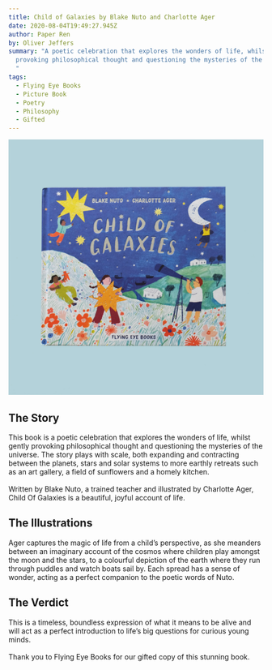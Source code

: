 ```yaml
---
title: Child of Galaxies by Blake Nuto and Charlotte Ager
date: 2020-08-04T19:49:27.945Z
author: Paper Ren
by: Oliver Jeffers
summary: "A poetic celebration that explores the wonders of life, whilst gently
  provoking philosophical thought and questioning the mysteries of the universe.
  "
tags:
  - Flying Eye Books
  - Picture Book
  - Poetry
  - Philosophy
  - Gifted
---
```

![Child of Galaxies front cover](/static/img/dscf8257.jpg "Child of Galaxies by Blake Nuto and Charlotte Ager")

## The Story

This book is a poetic celebration that explores the wonders of life, whilst gently provoking philosophical thought and questioning the mysteries of the universe. The story plays with scale, both expanding and contracting between the planets, stars and solar systems to more earthly retreats such as an art gallery, a field of sunflowers and a homely kitchen.\
\
Written by Blake Nuto, a trained teacher and illustrated by Charlotte Ager, Child Of Galaxies is a beautiful, joyful account of life.

## The Illustrations

Ager captures the magic of life from a child’s perspective, as she meanders between an imaginary account of the cosmos where children play amongst the moon and the stars, to a colourful depiction of the earth where they run through puddles and watch boats sail by. Each spread has a sense of wonder, acting as a perfect companion to the poetic words of Nuto.

## The Verdict

This is a timeless, boundless expression of what it means to be alive and will act as a perfect introduction to life’s big questions for curious young minds.\
\
Thank you to Flying Eye Books for our gifted copy of this stunning book.